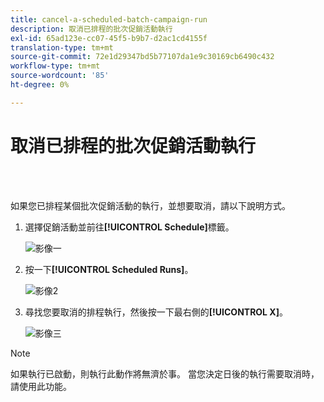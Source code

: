 ```yaml
---
title: cancel-a-scheduled-batch-campaign-run
description: 取消已排程的批次促銷活動執行
exl-id: 65ad123e-cc07-45f5-b9b7-d2ac1cd4155f
translation-type: tm+mt
source-git-commit: 72e1d29347bd5b77107da1e9c30169cb6490c432
workflow-type: tm+mt
source-wordcount: '85'
ht-degree: 0%

---
```


# 取消已排程的批次促銷活動執行

<br> 

如果您已排程某個批次促銷活動的執行，並想要取消，請以下說明方式。

1. 選擇促銷活動並前往&#x200B;**[!UICONTROL Schedule]**&#x200B;標籤。

   ![影像一](/help/sky/assets/smart-campaigns/cancel-a-scheduled-batch-campaign-run/cancel-a-scheduled-batch-campaign-run-1.png)

1. 按一下&#x200B;**[!UICONTROL Scheduled Runs]**。

   ![影像2](/help/sky/assets/smart-campaigns/cancel-a-scheduled-batch-campaign-run/cancel-a-scheduled-batch-campaign-run-2.png)

1. 尋找您要取消的排程執行，然後按一下最右側的&#x200B;**[!UICONTROL X]**。

   ![影像三](/help/sky/assets/smart-campaigns/cancel-a-scheduled-batch-campaign-run/cancel-a-scheduled-batch-campaign-run-3.png)

>[!NOTE]
>
>如果執行已啟動，則執行此動作將無濟於事。 當您決定日後的執行需要取消時，請使用此功能。
